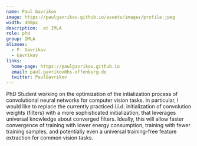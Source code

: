 ```yaml
---
name: Paul Gavrikov
image: https://paulgavrikov.github.io/assets/images/profile.jpeg
width: 400px
description:  at IMLA
role: phd
group: IMLA
aliases:
  - P. Gavrikov
  - Gavrikov
links:
  home-page: https://paulgavrikov.github.io
  email: paul.gavrikov@hs-offenburg.de
  twitter: PaulGavrikov
---
```


PhD Student working on the optimization of the intialization process of convolutional neural networks for computer vision tasks. In particular, I would like to replace the currently practiced i.i.d. initialization of convolution weights (filters) with a more sophisticated initialization, that leverages universal knowledge about converged filters. Ideally, this will allow faster convergence of training with lower energy consumption, training with fewer training samples, and potentially even a universal training-free feature extraction for common vision tasks.
